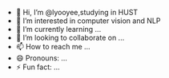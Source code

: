 - 👋 Hi, I’m @lyooyee,studying in HUST
- 👀 I’m interested in computer vision and NLP
- 🌱 I’m currently learning ...
- 💞️ I’m looking to collaborate on ...
- 📫 How to reach me ...
- 😄 Pronouns: ...
- ⚡ Fun fact: ...

<!---
lyooyee/lyooyee is a ✨ special ✨ repository because its `README.md` (this file) appears on your GitHub profile.
You can click the Preview link to take a look at your changes.
--->
